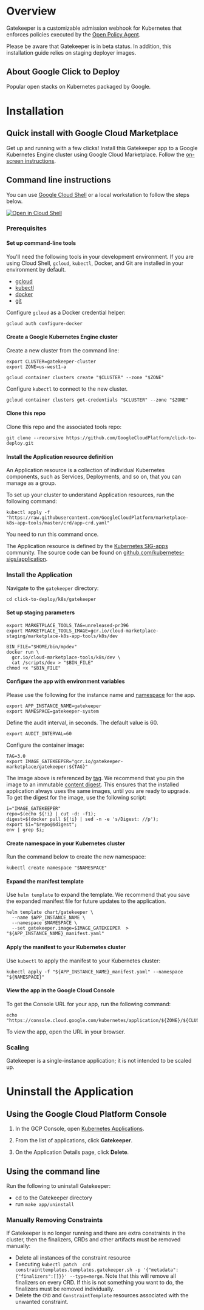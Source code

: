 # Overview

Gatekeeper is a customizable admission webhook for Kubernetes that enforces policies executed by the [Open Policy Agent](https://www.openpolicyagent.org). 

Please be aware that Gatekeeper is in beta status. In addition, this installation guide relies on staging deployer images.

## About Google Click to Deploy

Popular open stacks on Kubernetes packaged by Google.

# Installation

## Quick install with Google Cloud Marketplace

Get up and running with a few clicks! Install this Gatekeeper app to a Google
Kubernetes Engine cluster using Google Cloud Marketplace. Follow the
[on-screen instructions](https://console.cloud.google.com/marketplace/details/google/gatekeeper).

## Command line instructions

You can use [Google Cloud Shell](https://cloud.google.com/shell/) or a local
workstation to follow the steps below.

[![Open in Cloud Shell](http://gstatic.com/cloudssh/images/open-btn.svg)](https://console.cloud.google.com/cloudshell/editor?cloudshell_git_repo=https://github.com/GoogleCloudPlatform/click-to-deploy&cloudshell_open_in_editor=README.md&cloudshell_working_dir=k8s/elasticsearch)

### Prerequisites

#### Set up command-line tools

You'll need the following tools in your development environment. If you are
using Cloud Shell, `gcloud`, `kubectl`, Docker, and Git are installed in your
environment by default.

-   [gcloud](https://cloud.google.com/sdk/gcloud/)
-   [kubectl](https://kubernetes.io/docs/reference/kubectl/overview/)
-   [docker](https://docs.docker.com/install/)
-   [git](https://git-scm.com/book/en/v2/Getting-Started-Installing-Git)

Configure `gcloud` as a Docker credential helper:

```shell
gcloud auth configure-docker
```

#### Create a Google Kubernetes Engine cluster

Create a new cluster from the command line:

```shell
export CLUSTER=gatekeeper-cluster
export ZONE=us-west1-a

gcloud container clusters create "$CLUSTER" --zone "$ZONE"
```

Configure `kubectl` to connect to the new cluster.

```shell
gcloud container clusters get-credentials "$CLUSTER" --zone "$ZONE"
```

#### Clone this repo

Clone this repo and the associated tools repo:

```shell
git clone --recursive https://github.com/GoogleCloudPlatform/click-to-deploy.git
```

#### Install the Application resource definition

An Application resource is a collection of individual Kubernetes components,
such as Services, Deployments, and so on, that you can manage as a group.

To set up your cluster to understand Application resources, run the following
command:

```shell
kubectl apply -f "https://raw.githubusercontent.com/GoogleCloudPlatform/marketplace-k8s-app-tools/master/crd/app-crd.yaml"
```

You need to run this command once.

The Application resource is defined by the
[Kubernetes SIG-apps](https://github.com/kubernetes/community/tree/master/sig-apps)
community. The source code can be found on
[github.com/kubernetes-sigs/application](https://github.com/kubernetes-sigs/application).

### Install the Application

Navigate to the `gatekeeper` directory:

```shell
cd click-to-deploy/k8s/gatekeeper
```

#### Set up staging parameters

```shell
export MARKETPLACE_TOOLS_TAG=unreleased-pr396
export MARKETPLACE_TOOLS_IMAGE=gcr.io/cloud-marketplace-staging/marketplace-k8s-app-tools/k8s/dev

BIN_FILE="$HOME/bin/mpdev"
docker run \
  gcr.io/cloud-marketplace-tools/k8s/dev \
  cat /scripts/dev > "$BIN_FILE"
chmod +x "$BIN_FILE"
```

#### Configure the app with environment variables

Please use the following for the instance name and [namespace](https://kubernetes.io/docs/concepts/overview/working-with-objects/namespaces/) for the app.

```shell
export APP_INSTANCE_NAME=gatekeeper
export NAMESPACE=gatekeeper-system
```

Define the audit interval, in seconds. The default value is 60.
```shell
export AUDIT_INTERVAL=60
```

Configure the container image:

```shell
TAG=3.0
export IMAGE_GATEKEEPER="gcr.io/gatekeeper-marketplace/gatekeeper:${TAG}"
```

The image above is referenced by
[tag](https://docs.docker.com/engine/reference/commandline/tag). We recommend
that you pin the image to an immutable
[content digest](https://docs.docker.com/registry/spec/api/#content-digests).
This ensures that the installed application always uses the same images, until
you are ready to upgrade. To get the digest for the image, use the following
script:

```shell
i="IMAGE_GATEKEEPER"
repo=$(echo ${!i} | cut -d: -f1);
digest=$(docker pull ${!i} | sed -n -e 's/Digest: //p');
export $i="$repo@$digest";
env | grep $i;
```

#### Create namespace in your Kubernetes cluster

Run the command below to create the new namespace:

```shell
kubectl create namespace "$NAMESPACE"
```

#### Expand the manifest template

Use `helm template` to expand the template. We recommend that you save the
expanded manifest file for future updates to the application.

```shell
helm template chart/gatekeeper \
  --name $APP_INSTANCE_NAME \
  --namespace $NAMESPACE \
  --set gatekeeper.image=$IMAGE_GATEKEEPER  > "${APP_INSTANCE_NAME}_manifest.yaml"
```

#### Apply the manifest to your Kubernetes cluster

Use `kubectl` to apply the manifest to your Kubernetes cluster:

```shell
kubectl apply -f "${APP_INSTANCE_NAME}_manifest.yaml" --namespace "${NAMESPACE}"
```
<!---
#### Build the deployer ####

Run the command below to build the deployer:

```shell
make app/build
```

#### Install Gatekeeper ####

Run the command below to build Gatekeeper:
```shell
make app/install
```
--->

#### View the app in the Google Cloud Console

To get the Console URL for your app, run the following command:

```shell
echo "https://console.cloud.google.com/kubernetes/application/${ZONE}/${CLUSTER}/${NAMESPACE}/${APP_INSTANCE_NAME}"
```

To view the app, open the URL in your browser.

### Scaling

Gatekeeper is a single-instance application; it is not intended to be scaled up.

# Uninstall the Application

## Using the Google Cloud Platform Console

1.  In the GCP Console, open
    [Kubernetes Applications](https://console.cloud.google.com/kubernetes/application).

1.  From the list of applications, click **Gatekeeper**.

1.  On the Application Details page, click **Delete**.

## Using the command line

Run the following to uninstall Gatekeeper:

   * cd to the Gatekeeper directory
   * run `make app/uninstall`

### Manually Removing Constraints

If Gatekeeper is no longer running and there are extra constraints in the cluster, then the finalizers, CRDs and other artifacts must be removed manually:

   * Delete all instances of the constraint resource
   * Executing `kubectl patch  crd constrainttemplates.templates.gatekeeper.sh -p '{"metadata":{"finalizers":[]}}' --type=merge`. Note that this will remove all finalizers on every CRD. If this is not something you want to do, the finalizers must be removed individually.
   * Delete the `CRD` and `ConstraintTemplate` resources associated with the unwanted constraint.